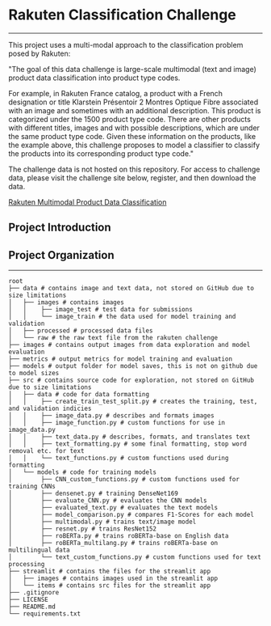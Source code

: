 # Rakuten Classification Challenge
***

This project uses a multi-modal approach to the classification problem posed by Rakuten:

"The goal of this data challenge is large-scale multimodal (text and image) product data
classification into product type codes.

For example, in Rakuten France catalog, a product with a French designation or title
Klarstein Présentoir 2 Montres Optique Fibre associated with an image and sometimes with
an additional description. This product is categorized under the 1500 product type code.
There are other products with different titles, images and with possible descriptions,
which are under the same product type code. Given these information on the products, like
the example above, this challenge proposes to model a classifier to classify the products
into its corresponding product type code."

The challenge data is not hosted on this repository. For access to challenge data, please
visit the challenge site below, register, and then download the data.

[Rakuten Multimodal Product Data Classification](https://challengedata.ens.fr/challenges/35)

## Project Introduction



## Project Organization
------------------------------------------------------------------------
    root
    ├── data # contains image and text data, not stored on GitHub due to size limitations
    │   ├── images # contains images
    │   │    ├── image_test # test data for submissions
    │   │    └── image_train # the data used for model training and validation
    │   ├── processed # processed data files
    │   └── raw # the raw text file from the rakuten challenge
    ├── images # contains output images from data exploration and model evaluation
    ├── metrics # output metrics for model training and evaluation
    ├── models # output folder for model saves, this is not on github due to model sizes
    ├── src # contains source code for exploration, not stored on GitHub due to size limitations
    │   ├── data # code for data formatting
    │   │    ├── create_train_test_split.py # creates the training, test, and validation indicies
    │   │    ├── image_data.py # describes and formats images
    │   │    ├── image_function.py # custom functions for use in image_data.py
    │   │    ├── text_data.py # describes, formats, and translates text
    │   │    ├── text_formatting.py # some final formatting, stop word removal etc. for text
    │   │    └── text_functions.py # custom functions used during formatting
    │   └── models # code for training models
    │        ├── CNN_custom_functions.py # custom functions used for training CNNs
    │        ├── densenet.py # training DenseNet169
    │        ├── evaluate_CNN.py # evaluates the CNN models
    │        ├── evaluated_text.py # evaluates the text models
    │        ├── model_comparison.py # compares F1-Scores for each model
    │        ├── multimodal.py # trains text/image model
    │        ├── resnet.py # trains ResNet152
    │        ├── roBERTa.py # trains roBERTa-base on English data
    │        ├── roBERTa_multilang.py # trains roBERTa-base on multilingual data
    │        └── text_custom_functions.py # custom functions used for text processing
    ├── streamlit # contains the files for the streamlit app
    │   ├── images # contains images used in the streamlit app
    │   └── items # contains src files for the streamlit app 
    ├── .gitignore
    ├── LICENSE
    ├── README.md
    └── requirements.txt


